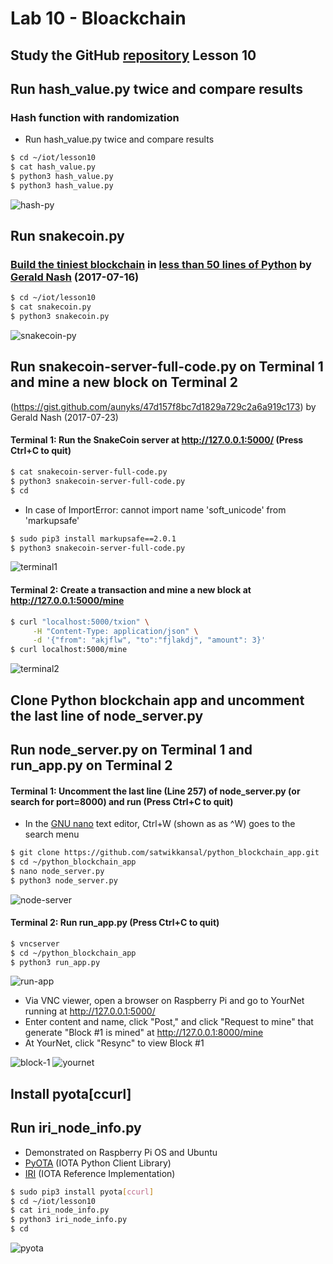 # Lab 10 - Bloackchain

## Study the GitHub [repository](https://github.com/kevinwlu/iot) Lesson 10
## Run hash_value.py twice and compare results
### Hash function with randomization
* Run hash_value.py twice and compare results
```sh
$ cd ~/iot/lesson10
$ cat hash_value.py
$ python3 hash_value.py
$ python3 hash_value.py
```
![hash-py](https://user-images.githubusercontent.com/45573682/166202108-99be3f76-ec2e-4089-b1ac-b93e180beeb0.png)

## Run snakecoin.py
### [Build the tiniest blockchain](https://medium.com/crypto-currently/lets-build-the-tiniest-blockchain-e70965a248b) in [less than 50 lines of Python](https://gist.github.com/aunyks/8f2c2fd51cc17f342737917e1c2582e2) by [Gerald Nash](https://github.com/aunyks) (2017-07-16)
```sh
$ cd ~/iot/lesson10
$ cat snakecoin.py
$ python3 snakecoin.py
```
![snakecoin-py](https://user-images.githubusercontent.com/45573682/166202129-1965848a-4730-47cf-9cbe-f25b72e13879.png)

## Run snakecoin-server-full-code.py on Terminal 1 and mine a new block on Terminal 2
(https://gist.github.com/aunyks/47d157f8bc7d1829a729c2a6a919c173) by Gerald Nash (2017-07-23)
#### Terminal 1: Run the SnakeCoin server at http://127.0.0.1:5000/ (Press Ctrl+C to quit)
```sh
$ cat snakecoin-server-full-code.py
$ python3 snakecoin-server-full-code.py
$ cd
```
* In case of ImportError: cannot import name 'soft_unicode' from 'markupsafe'
```sh
$ sudo pip3 install markupsafe==2.0.1
$ python3 snakecoin-server-full-code.py
```
![terminal1](https://user-images.githubusercontent.com/45573682/166202384-09e6db17-f570-4197-9285-cb05b557a9d2.png)

#### Terminal 2: Create a transaction and mine a new block at http://127.0.0.1:5000/mine
```sh
$ curl "localhost:5000/txion" \
     -H "Content-Type: application/json" \
     -d '{"from": "akjflw", "to":"fjlakdj", "amount": 3}'
$ curl localhost:5000/mine
```
![terminal2](https://user-images.githubusercontent.com/45573682/166202401-b75cc7fc-9788-4fda-acc0-12e65d04453d.png)

## Clone Python blockchain app and uncomment the last line of node_server.py
## Run node_server.py on Terminal 1 and run_app.py on Terminal 2
#### Terminal 1: Uncomment the last line (Line 257) of node_server.py (or search for port=8000) and run (Press Ctrl+C to quit)
* In the [GNU nano](https://en.wikipedia.org/wiki/GNU_nano) text editor, Ctrl+W (shown as as ^W) goes to the search menu
```sh
$ git clone https://github.com/satwikkansal/python_blockchain_app.git
$ cd ~/python_blockchain_app
$ nano node_server.py
$ python3 node_server.py
```
![node-server](https://user-images.githubusercontent.com/45573682/166202360-ae58f19e-9407-41ad-9de3-61c22d897661.png)

#### Terminal 2: Run run_app.py (Press Ctrl+C to quit)
```sh
$ vncserver
$ cd ~/python_blockchain_app
$ python3 run_app.py
```
![run-app](https://user-images.githubusercontent.com/45573682/166202329-06ee3b7c-78cd-4401-84ce-fb9b8daa1aef.png)

* Via VNC viewer, open a browser on Raspberry Pi and go to YourNet running at http://127.0.0.1:5000/
* Enter content and name, click "Post," and click "Request to mine" that generate "Block #1 is mined" at http://127.0.0.1:8000/mine
* At YourNet, click "Resync" to view Block #1

![block-1](https://user-images.githubusercontent.com/45573682/166202461-8af653e2-7161-4648-932d-383e27efefac.png)
![yournet](https://user-images.githubusercontent.com/45573682/166202468-e5f215ea-e79f-4c70-8ae9-822af854d212.png)

## Install pyota[ccurl]
## Run iri_node_info.py
* Demonstrated on Raspberry Pi OS and Ubuntu
* [PyOTA](https://github.com/iotaledger/iota.py) (IOTA Python Client Library)
* [IRI](https://docs.iota.org/docs/node-software/1.0/overview) (IOTA Reference Implementation)

```sh
$ sudo pip3 install pyota[ccurl]
$ cd ~/iot/lesson10
$ cat iri_node_info.py
$ python3 iri_node_info.py
$ cd
```
![pyota](https://user-images.githubusercontent.com/45573682/166202432-9fb67d98-f703-4e3e-a117-1dac94bc9f66.png)


